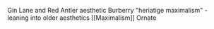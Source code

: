 Gin Lane and Red Antler aesthetic 
Burberry "heriatige maximalism" - leaning into older aesthetics 
[[Maximalism]] 
Ornate 
